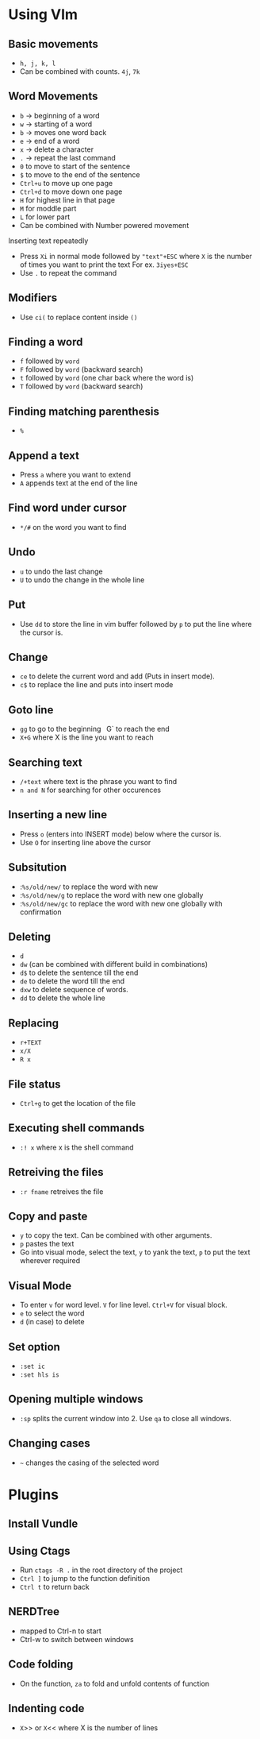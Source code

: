 # Using VIm

## Basic movements
- `h, j, k, l`
- Can be combined with counts. `4j`, `7k`

## Word Movements
- `b` -> beginning of a word
- `w` -> starting of a word
- `b` -> moves one word back
- `e` -> end of a word
- `x` -> delete a character
- `.` -> repeat the last command
- `0` to move to start of the sentence
- `$` to move to the end of the sentence
- `Ctrl+u` to move up one page
- `Ctrl+d` to move down one page
- `H` for highest line in that page
- `M` for moddle part
- `L` for lower part 
- Can be combined with Number powered movement

Inserting text repeatedly
- Press `Xi` in normal mode followed by `"text"+ESC` where `X` is the number of times you want to print the text
For ex. `3iyes+ESC`
- Use `.` to repeat the command

## Modifiers
- Use `ci(` to replace content inside `()`

## Finding a word
- `f` followed by `word`
- `F` followed by `word` (backward search)
- `t` followed by `word` (one char back where the word is)
- `T` followed by `word` (backward search)

## Finding matching parenthesis
- `%`

## Append a text
- Press `a` where you want to extend
- `A` appends text at the end of the line

## Find word under cursor
- `*/#` on the word you want to find

## Undo
- `u` to undo the last change
- `U` to undo the change in the whole line

## Put
- Use `dd` to store the line in vim buffer followed by `p` to put the line where the cursor is.

## Change
- `ce` to delete the current word and add (Puts in insert mode).
- `c$` to replace the line and puts into insert mode

## Goto line
- `gg` to go to the beginning
` `G` to reach the end
- `X+G` where X is the line you want to reach

## Searching text
- `/+text` where text is the phrase you want to find
- `n and N` for searching for other occurences

## Inserting a new line
- Press `o` (enters into INSERT mode) below where the cursor is. 
- Use `O` for inserting line above the cursor

## Subsitution
- :`%s/old/new/` to replace the word with new  
- :`%s/old/new/g` to replace the word with new one globally
- :`%s/old/new/gc` to replace the word with new one globally with confirmation

## Deleting
- `d`
- `dw` (can be combined with different build in combinations)
- `d$` to delete the sentence till the end
- `de` to delete the word till the end
- `dxw` to delete sequence of words.
- `dd` to delete the whole line

## Replacing
- `r+TEXT`
- `x/X`
- `R x`

## File status
- `Ctrl+g` to get the location of the file

## Executing shell commands
- `:! x` where x is the shell command

## Retreiving the files
- `:r fname` retreives the file

## Copy and paste
- `y` to copy the text. Can be combined with other arguments.
- `p` pastes the text
- Go into visual mode, select the text, `y` to yank the text, `p` to put the text wherever required

## Visual Mode
- To enter `v` for word level. `V` for line level. `Ctrl+V` for visual block.
- `e` to select the word
- `d` (in case) to delete

## Set option
- `:set ic`
- `:set hls is`

## Opening multiple windows
- `:sp` splits the current window into 2. Use `qa` to close all windows.

## Changing cases
- `~` changes the casing of the selected word

# Plugins
## Install Vundle

## Using Ctags
- Run `ctags -R .` in the root directory of the project
- `Ctrl ]` to jump to the function definition
- `Ctrl t` to return back

## NERDTree
- mapped to Ctrl-n to start
- Ctrl-w to switch between windows

## Code folding
- On the function, `za` to fold and unfold contents of function 

## Indenting code
- `X`>> or `X`<< where X is the number of lines
